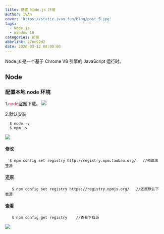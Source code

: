 ```yaml
---
title: 搭建 Node.js 环境
author: IVAn
cover: 'https://static.ivan.fun/blog/post_5.jpg'
tags:
  - Node.js
  - Window 10
categories: 前端
abbrlink: 27ec92d2
date: 2020-03-12 08:00:00
---
```


Node.js 是一个基于 Chrome V8 引擎的 JavaScript 运行时。 

## Node

### 配置本地 node 环境
  1.<font color=#c7254e>node</font>[官网](https://nodejs.org/en/ "官网")下载。
 ![](https://static.ivan.fun/blog/node.js1.jpg)

  2.默认安装
``` 
  $ node -v
  $ npm -v
```
  ![](https://static.ivan.fun/blog/node.js2.jpg)

#### 修改
``` 
  $ npm config set registry http://registry.npm.taobao.org/   //修改淘宝源
```
#### 还原
``` 
   $ npm config set registry https://registry.npmjs.org/   //还原默认下载源
```

#### 查看
``` 
   $ npm config get registry    //查看下载源
```
 ![](https://static.ivan.fun/blog/node.js3.jpg)
